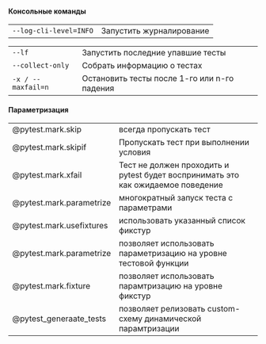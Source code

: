 #### Консольные команды

|                        |                          |
| ---------------------- | ------------------------ |
| `--log-cli-level=INFO` | Запустить журналирование |


|            |                            |
| ------------------ | -------------------------------------------- |
| `--lf`             | Запустить последние упавшие тесты            |
| `--collect-only`   | Собрать информацию о тестах                  |
| `-x / --maxfail=n` | Остановить тесты после 1-го или n-го падения |

#### Параметризация

|                          |                                                                                  |
| ------------------------ | -------------------------------------------------------------------------------- |
| @pytest.mark.skip        | всегда пропускать тест                                                           |
| @pytest.mark.skipif      | Пропускать тест при выполнении условия                                           |
| @pytest.mark.xfail       | Тест не должен проходить и pytest будет воспринимать это как ожидаемое поведение |
| @pytest.mark.parametrize | многократный запуск теста с параметрами                                          |
| @pytest.mark.usefixtures | использовать указанный список фикстур                                            |
| @pytest.mark.parametrize | позволяет использовать параметризацию на уровне тестовой функции                 |
| @pytest.mark.fixture     | позволяет использовать парамтризацию на уровне фикстур                           |
| @pytest_generaate_tests  | позволяет релизовать custom-схему динамической парамтризации                     |